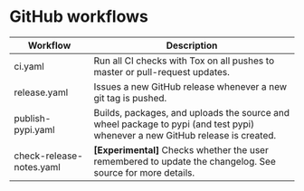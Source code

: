 # GitHub workflows

| Workflow                 | Description                                                                                                                  |
| ------------------------ | ---------------------------------------------------------------------------------------------------------------------------- |
| ci.yaml                  | Run all CI checks with Tox on all pushes to master or pull-request updates.                                                  |
| release.yaml             | Issues a new GitHub release whenever a new git tag is pushed.                                                                |
| publish-pypi.yaml        | Builds, packages, and uploads the source and wheel package to pypi (and test pypi) whenever a new GitHub release is created. |
| check-release-notes.yaml | **\[Experimental\]** Checks whether the user remembered to update the changelog. See source for more details.                |
